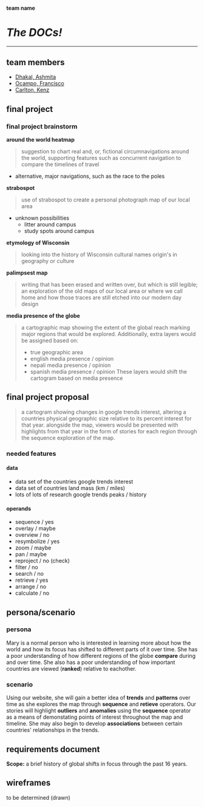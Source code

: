 #### team name
# ***The DOCs!***
---
## team members
- [Dhakal,  Ashmita](https://github.com/ashmitadhakal)
- [Ocampo, Francisco](https://github.com/wisc-ocampo)
- [Carlton, Kenz](https://github.com/KenzCarlton)
## final project
### final project brainstorm
**around the world heatmap**
> suggestion to chart real and, or, fictional circumnavigations around the world, supporting features such as concurrent navigation to compare the timelines of travel
- alternative, major navigations, such as the race to the poles

**strabospot**
> use of strabospot to create a personal photograph map of our local area
- unknown possibilities
    - litter around campus
    - study spots around campus

 **etymology of Wisconsin**
> looking into the history of Wisconsin cultural names origin's in geography or culture

**palimpsest map**
> writing that has been erased and written over, but which is still legible; an exploration of the old maps of our local area or where we call home and how those traces are still etched into our modern day design

**media presence of the globe**
> a cartographic map showing the extent of the global reach marking major regions that would be explored. Additionally, extra layers would be assigned based on:
> - true geographic area
> - english media presence / opinion
> - nepali media presence / opinion
> - spanish media presence / opinion
> These layers would shift the cartogram based on media presence
## final project proposal
> a cartogram showing changes in google trends interest, altering a countries physical geographic size relative to its percent interest for that year. alongside the map, viewers would be presented with highlights from that year in the form of stories for each region through the sequence exploration of the map.
### needed features
#### data
- data set of the countries google trends interest
- data set of countries land mass (km / miles)
- lots of lots of research google trends peaks / history
#### operands
- sequence / yes
- overlay / maybe
- overview / no
- resymbolize / yes
- zoom / maybe
- pan / maybe
- reproject / no (check)
- filter / no
- search / no
- retrieve / yes
- arrange / no
- calculate / no
## persona/scenario
### persona
Mary is a normal person who is interested in learning more about how the world and how its focus has shifted to different parts of it over time.
She has a poor understanding of how different regions of the globe **compare** during and over time.
She also has a poor understanding of how important countries are viewed (**ranked**) relative to eachother.
### scenario
Using our website, she will gain a better idea of **trends** and **patterns** over time as she explores the map through **sequence** and **retieve** operators.
Our stories will highlight **outliers** and **anomalies** using the **sequence** operator as a means of demonstating points of interest throughout the map and timeline.
She may also begin to develop **associations** between certain countries' relationships in the trends.
## requirements document
**Scope:** a brief history of global shifts in focus through the past 16 years.
## wireframes
to be determined (drawn)
